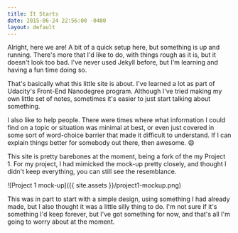 ```yaml
---
title: It Starts
date: 2015-06-24 22:56:00 -0400
layout: default
---
```


Alright, here we are! A bit of a quick setup here, but something is up and
running. There's more that I'd like to do, with things rough as it is, but it
doesn't look too bad. I've never used Jekyll before, but I'm learning and having
a fun time doing so.

That's basically what this little site is about. I've learned a lot as part of
Udacity's Front-End Nanodegree program. Although I've tried making my own little
set of notes, sometimes it's easier to just start talking about something.

I also like to help people. There were times where what information I could find
on a topic or situation was minimal at best, or even just covered in some sort
of word-choice barrier that made it difficult to understand. If I can explain
things better for somebody out there, then awesome. :smile:

This site is pretty barebones at the moment, being a fork of the my Project 1.
For my project, I had mimicked the mock-up pretty closely, and thought I didn't
keep everything, you can still see the resemblance.

![Project 1 mock-up]({{ site.assets }}/project1-mockup.png)

This was in part to start with a simple design, using something I had already
made, but I also thought it was a little silly thing to do. I'm not sure if it's
something I'd keep forever, but I've got something for now, and that's all I'm
going to worry about at the moment.